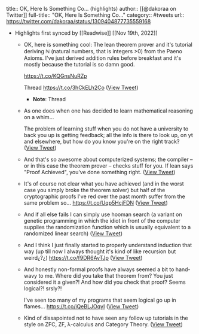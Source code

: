 title:: OK, Here Is Something Co... (highlights)
author:: [[@dakoraa on Twitter]]
full-title:: "OK, Here Is Something Co..."
category:: #tweets
url:: https://twitter.com/dakoraa/status/1309404877735559168

- Highlights first synced by [[Readwise]] [[Nov 19th, 2022]]
	- OK, here is something cool: The lean theorem prover and it's tutorial deriving ℕ (natural numbers, that is integers >0) from the Paeno Axioms. I've just derived addition rules before breakfast and it's mostly because the tutorial is so damn good.
	  
	  https://t.co/KQGnsNuRZp
	  
	  Thread https://t.co/3hCkELh2Co ([View Tweet](https://twitter.com/dakoraa/status/1309404877735559168))
		- **Note**: Thread
	- As one does when one has decided to learn mathematical reasoning on a whim…
	  
	  The problem of learning stuff when you do not have a university to back you up is getting feedback; all the info is there to look up, on yt and elsewhere, but how do you know you're on the right track? ([View Tweet](https://twitter.com/dakoraa/status/1309404880734490624))
	- And that's so awesome about computerized systems; the compiler – or in this case the theorem prover – checks stuff for you. If lean says "Proof Achieved", you've done something right. ([View Tweet](https://twitter.com/dakoraa/status/1309404882659663872))
	- It's of course not clear what you have achieved (and in the worst case you simply broke the theorem solver) but half of the cryptographic proofs I've red over the past month suffer from the same problem so… https://t.co/Uqp5HcjFDN ([View Tweet](https://twitter.com/dakoraa/status/1309404893954871296))
	- And if all else fails I can simply use hooman search (a variant on genetic programming in which the idiot in front of the computer supplies the randomization function which is usually equivalent to a randomized linear search) ([View Tweet](https://twitter.com/dakoraa/status/1309404896920297473))
	- And I think I just finally started to properly understand induction that way (up till now I always thought it's kind of like recursion but weird¿?¿) https://t.co/f9DR6AvTJp ([View Tweet](https://twitter.com/dakoraa/status/1309404909176082432))
	- And honestly non-formal proofs have always seemed a bit to hand-wavy to me. Where did you take that theorem from? You just considered it a given?! And how did you check that proof? Seems logical?! srsly?!
	  
	  I've seen too many of my programs that seem logical go up in flames… https://t.co/iQeBLJOqyI ([View Tweet](https://twitter.com/dakoraa/status/1309406182336081920))
	- Kind of dissapointed not to have seen any follow up tutorials in the  style on ZFC, ZF, λ-calculus and Category Theory. ([View Tweet](https://twitter.com/dakoraa/status/1309410432030060545))